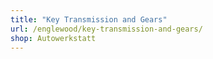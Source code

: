 ```yaml
---
title: "Key Transmission and Gears"
url: /englewood/key-transmission-and-gears/
shop: Autowerkstatt
---
```

